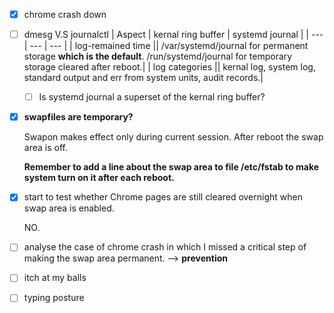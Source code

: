 - [x] chrome crash down
- [ ] dmesg V.S journalctl
  | Aspect | kernal ring buffer | systemd journal |
  | --- | --- | --- |
  | log-remained time || /var/systemd/journal for permanent storage **which is the default**. /run/systemd/journal for temporary storage cleared after reboot.|
  | log categories || kernal log, system log, standard output and err from system units, audit records.|
  
  - [ ] Is systemd journal a superset of the  kernal ring buffer?
- [x] **swapfiles are temporary?** 

  Swapon makes effect only during current session. After reboot the swap area is off.

  **Remember to add a line about the swap area to file /etc/fstab to make system turn on it after each reboot.** 

- [x] start to test whether Chrome pages are still cleared overnight when swap area is enabled.  

  NO.   
- [ ] analyse the case of chrome crash in which I missed a critical step of making the swap area permanent. --> **prevention**
- [ ] itch at my balls
- [ ] typing posture



<!--stackedit_data:
eyJoaXN0b3J5IjpbMTczNTYzMTgzNywtMTMxNTc0OTcyNl19
-->